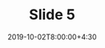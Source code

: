 ---
type: lecture
date: 2019-10-02T8:00:00+4:30
title: Slide 5
slides: /Static_files/slides/S5.pdf
#video: https://drive.iust.ac.ir/index.php/s/Xu0ZXbjx5bsakKV/download?path=%2FVideos&files=S1.mp4
#notes: /static_files/presentations/lec.zip
#codes: /static_files/presentations/code.zip
tldr: "Fifth Slide"
#thumbnail: /static_files/presentations/lec.jpg
---
